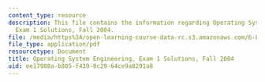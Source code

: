 ```yaml
---
content_type: resource
description: This file contains the information regarding Operating System Engineering,
  Exam 1 Solutions, Fall 2004.
file: /media/https%3A/open-learning-course-data-rc.s3.amazonaws.com/6-828-operating-system-engineering-fall-2012/ee17988ab885f4390c2964ce9a8291a8_MIT6_828F12_q04_1_sol.pdf
file_type: application/pdf
resourcetype: Document
title: Operating System Engineering, Exam 1 Solutions, Fall 2004
uid: ee17988a-b885-f439-0c29-64ce9a8291a8
---
```

